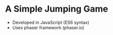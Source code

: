 # A Simple Jumping Game 

- Developed in JavaScript (ES6 syntax)
- Uses phaser framework (phaser.io)
